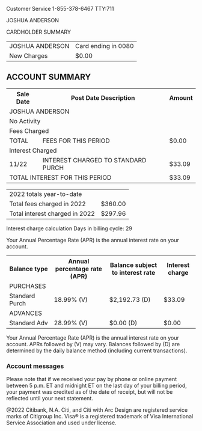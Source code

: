 <!-- PageNumber="Page 2 of 2" -->

Customer Service 1-855-378-6467
TTY:711

<!-- PageHeader="www.citicards.com" -->

JOSHUA ANDERSON

CARDHOLDER SUMMARY


<table>
<tr>
<td>JOSHUA ANDERSON</td>
<td>Card ending in 0080</td>
</tr>
<tr>
<td>New Charges</td>
<td>$0.00</td>
</tr>
</table>


## ACCOUNT SUMMARY


<table>
<tr>
<th>Sale Date</th>
<th>Post Date Description</th>
<th>Amount</th>
</tr>
<tr>
<td colspan="2">JOSHUA ANDERSON</td>
<td></td>
</tr>
<tr>
<td colspan="2">No Activity</td>
<td></td>
</tr>
<tr>
<td colspan="2">Fees Charged</td>
<td></td>
</tr>
<tr>
<td>TOTAL</td>
<td>FEES FOR THIS PERIOD</td>
<td>$0.00</td>
</tr>
<tr>
<td colspan="2">Interest Charged</td>
<td></td>
</tr>
<tr>
<td>11/22</td>
<td>INTEREST CHARGED TO STANDARD PURCH</td>
<td>$33.09</td>
</tr>
<tr>
<td colspan="2">TOTAL INTEREST FOR THIS PERIOD</td>
<td>$33.09</td>
</tr>
</table>


<table>
<tr>
<td>2022 totals year-to-date</td>
<td></td>
</tr>
<tr>
<td>Total fees charged in 2022</td>
<td>$360.00</td>
</tr>
<tr>
<td>Total interest charged in 2022</td>
<td>$297.96</td>
</tr>
</table>


Interest charge calculation
Days in billing cycle: 29

Your Annual Percentage Rate (APR) is the annual interest rate on your account.


<table>
<tr>
<th>Balance type</th>
<th>Annual percentage rate (APR)</th>
<th>Balance subject to interest rate</th>
<th>Interest charge</th>
</tr>
<tr>
<td>PURCHASES</td>
<td></td>
<td></td>
<td></td>
</tr>
<tr>
<td>Standard Purch</td>
<td>18.99% (V)</td>
<td>$2,192.73 (D)</td>
<td>$33.09</td>
</tr>
<tr>
<td>ADVANCES</td>
<td></td>
<td></td>
<td></td>
</tr>
<tr>
<td>Standard Adv</td>
<td>28.99% (V)</td>
<td>$0.00 (D)</td>
<td>$0.00</td>
</tr>
</table>


Your Annual Percentage Rate (APR) is the annual interest rate on your account. APRs followed
by (V) may vary. Balances followed by (D) are determined by the daily balance method
(including current transactions).


### Account messages

Please note that if we received your pay by phone or online payment between
5 p.m. ET and midnight ET on the last day of your billing period, your payment
was credited as of the date of receipt, but will not be reflected until your next
statement.

@2022 Citibank, N.A.
Citi, and Citi with Arc Design are registered service marks of Citigroup Inc.
Visa® is a registered trademark of Visa International Service Association and
used under license.

